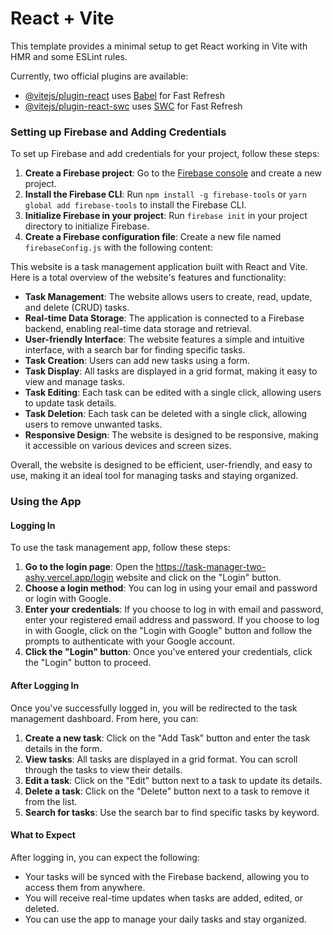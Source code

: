 # React + Vite

This template provides a minimal setup to get React working in Vite with HMR and some ESLint rules.

Currently, two official plugins are available:

- [@vitejs/plugin-react](https://github.com/vitejs/vite-plugin-react/blob/main/packages/plugin-react/README.md) uses [Babel](https://babeljs.io/) for Fast Refresh
- [@vitejs/plugin-react-swc](https://github.com/vitejs/vite-plugin-react-swc) uses [SWC](https://swc.rs/) for Fast Refresh
### Setting up Firebase and Adding Credentials

To set up Firebase and add credentials for your project, follow these steps:

1. **Create a Firebase project**: Go to the [Firebase console](https://console.firebase.google.com/) and create a new project.
2. **Install the Firebase CLI**: Run `npm install -g firebase-tools` or `yarn global add firebase-tools` to install the Firebase CLI.
3. **Initialize Firebase in your project**: Run `firebase init` in your project directory to initialize Firebase.
4. **Create a Firebase configuration file**: Create a new file named `firebaseConfig.js` with the following content:



<!-- Total overview of the website -->
This website is a task management application built with React and Vite. Here is a total overview of the website's features and functionality:

* **Task Management**: The website allows users to create, read, update, and delete (CRUD) tasks.
* **Real-time Data Storage**: The application is connected to a Firebase backend, enabling real-time data storage and retrieval.
* **User-friendly Interface**: The website features a simple and intuitive interface, with a search bar for finding specific tasks.
* **Task Creation**: Users can add new tasks using a form.
* **Task Display**: All tasks are displayed in a grid format, making it easy to view and manage tasks.
* **Task Editing**: Each task can be edited with a single click, allowing users to update task details.
* **Task Deletion**: Each task can be deleted with a single click, allowing users to remove unwanted tasks.
* **Responsive Design**: The website is designed to be responsive, making it accessible on various devices and screen sizes.

Overall, the website is designed to be efficient, user-friendly, and easy to use, making it an ideal tool for managing tasks and staying organized.




### Using the App

#### Logging In

To use the task management app, follow these steps:

1. **Go to the login page**: Open the https://task-manager-two-ashy.vercel.app/login website and click on the "Login" button.
2. **Choose a login method**: You can log in using your email and password or login with Google.
3. **Enter your credentials**: If you choose to log in with email and password, enter your registered email address and password. If you choose to log in with Google, click on the "Login with Google" button and follow the prompts to authenticate with your Google account.
4. **Click the "Login" button**: Once you've entered your credentials, click the "Login" button to proceed.

#### After Logging In

Once you've successfully logged in, you will be redirected to the task management dashboard. From here, you can:

1. **Create a new task**: Click on the "Add Task" button and enter the task details in the form.
2. **View tasks**: All tasks are displayed in a grid format. You can scroll through the tasks to view their details.
3. **Edit a task**: Click on the "Edit" button next to a task to update its details.
4. **Delete a task**: Click on the "Delete" button next to a task to remove it from the list.
5. **Search for tasks**: Use the search bar to find specific tasks by keyword.

#### What to Expect

After logging in, you can expect the following:

* Your tasks will be synced with the Firebase backend, allowing you to access them from anywhere.
* You will receive real-time updates when tasks are added, edited, or deleted.
* You can use the app to manage your daily tasks and stay organized.





